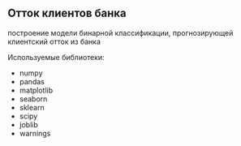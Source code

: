 ## Отток клиентов банка
построение модели бинарной классификации, прогнозирующей клиентский отток из банка

Используемые библиотеки:

-   numpy
-   pandas
-   matplotlib
-   seaborn
-   sklearn
-   scipy
-   joblib
-   warnings
